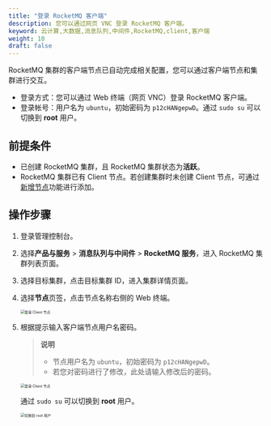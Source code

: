 ```yaml
---
title: "登录 RocketMQ 客户端"
description: 您可以通过网页 VNC 登录 RocketMQ 客户端。
keyword: 云计算,大数据,消息队列,中间件,RocketMQ,client,客户端
weight: 10
draft: false
---
```


RocketMQ 集群的客户端节点已自动完成相关配置，您可以通过客户端节点和集群进行交互。

- 登录方式：您可以通过 Web 终端（网页 VNC）登录 RocketMQ 客户端。
- 登录帐号：用户名为 `ubuntu`，初始密码为 `p12cHANgepwD`。通过 `sudo su` 可以切换到 **root** 用户。

## 前提条件

- 已创建 RocketMQ 集群，且 RocketMQ 集群状态为**活跃**。
- RocketMQ 集群已有 Client 节点。若创建集群时未创建 Client 节点，可通过[新增节点](/middware/rocketmq/manual/mgt_node/add_node)功能进行添加。

## 操作步骤

1. 登录管理控制台。
2. 选择**产品与服务** > **消息队列与中间件** > **RocketMQ 服务**，进入 RocketMQ 集群列表页面。
3. 选择目标集群，点击目标集群 ID，进入集群详情页面。  
4. 选择**节点**页签，点击节点名称右侧的 Web 终端。

   <img src="/middware/rocketmq/_images/login_client_vnc.png" alt="登录 Client 节点" style="zoom:50%;" />

5. 根据提示输入客户端节点用户名密码。

   > **说明**
   > 
   > - 节点用户名为 `ubuntu`，初始密码为 `p12cHANgepwD`。
   > - 若您对密码进行了修改，此处请输入修改后的密码。

   <img src="/middware/rocketmq/_images/rocketmq_client_login_vnc.png" alt="登录 Client 节点" style="zoom:50%;" />

   通过 `sudo su` 可以切换到 **root** 用户。

   <img src="/middware/rocketmq/_images/sudo.png" alt="切换到 root 用户" style="zoom:50%;" />
